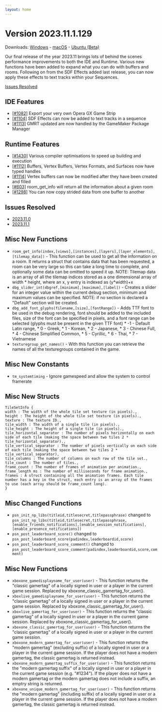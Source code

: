 ```yaml
---
layout: home
---
```

# Version 2023.11.1.129 
Downloads: [Windows](https://gms.yoyogames.com/GameMaker-Installer-2023.11.1.129.exe) - [macOS](https://gms.yoyogames.com/GameMaker-2023.11.1.129.pkg) -  [Ubuntu (Beta)](https://gms.yoyogames.com/GameMaker-Beta-2023.1100.0.450.deb)

Our final release of the year 2023.11 brings lots of behind the scenes performance improvements to both the IDE and Runtime. Various new functions have been added to expand what you can do with buffers and rooms. Following on from the SDF Effects added last release, you can now apply these effects to text tracks within your Sequences.

[Issues Resolved](https://github.com/YoYoGames/GameMaker-Bugs/milestone/4?closed=1)


## IDE Features
- [[#1082]](https://github.com/YoYoGames/GameMaker-Feature-Requests/issues/1082) Export your very own Opera GX Game Strip
- [[#1104]](https://github.com/YoYoGames/GameMaker-Feature-Requests/issues/1104) SDF Effects can now be added to text tracks in a sequence
- [[#1113]](https://github.com/YoYoGames/GameMaker-Feature-Requests/issues/1113) GMRT updated are now handled by the GameMaker Package Manager

## Runtime Features
- [[#1430]](https://github.com/YoYoGames/GameMaker-Feature-Requests/issues/2083) Various compiler optimisations to speed up building and execution
- [[#1112]](https://github.com/YoYoGames/GameMaker-Feature-Requests/issues/1112) Buffers, Vertex Buffers, Vertex Formats, and Surfaces now have typed handles
- [[#1114]](https://github.com/YoYoGames/GameMaker-Feature-Requests/issues/1114) Vertex buffers can now be modified after they have been created and filled
- [[#603]](https://github.com/YoYoGames/GameMaker-Feature-Requests/issues/603) room_get_info will return all the information about a given room
- [[#1298]](https://github.com/YoYoGames/GameMaker-Feature-Requests/issues/1298) You can now copy strided data from one buffer to another

## Issues Resolved
- [2023.11.0](https://github.com/YoYoGames/GameMaker-Bugs/milestone/4?closed=1)
- [2023.11.1](https://github.com/YoYoGames/GameMaker-Bugs/milestone/9?closed=1)

## Misc New Functions

- `room_get_info(index,[views],[instances],[layers],[layer_elements],[tilemap_data])` - This function can be used to get all the information on a room. It returns a struct that contains data that has been requested, a room can be very large so this can take a long time to complete, and optionally some data can be omitted to speed it up. NOTE: Tilemap data is an array of all the tilemap indices stored as a one dimensional array of width * height, where an x, y entry is indexed as (y*width)+x
- `dbg_slider_int(dbgref,[minimum],[maximum],[label])` - Creates a slider for an integer value within the current debug section, minimum and maximum values can be specified. NOTE: if no section is declared a "Default" section will be created.
- `dbg_add_font_glyphs(filename,[size],[fontRange])` - Adds TTF font to be used in the debug rendering, font should be added to the included files, size of the font can be specified in pixels, and a font range can be selected (glyphs must be present in the given TTF font) * -1 - Default Latin range, * 0 - Greek, * 1 - Korean, * 2 - Japanese, * 3 - Chinese Full, * 4 - Chinese Simplified Common, * 5 - Cyrillic, * 6 - Thai, * 7 - Vietnamese
- `texturegroup_get_names()` - With this function you can retrieve the names of all the texturegroups contained in the game.

## Misc New Constants

- `tm_systemtiming` - Ignore gamespeed and allow the system to control framerate

## Misc New Structs

```
TileSetInfo {
width : The width of the whole tile set texture (in pixels).,
height : The height of the whole tile set texture (in pixels).,
texture : The texture ID.,
tile_width : The width of a single tile (in pixels).,
tile_height : The height of a single tile (in pixels).,
tile_horizontal_separator : The number of pixels horizontally on each side of each tile (making the space between two tiles 2 * tile_horizontal_separator).,
tile_vertical_separator : The number of pixels vertically on each side of each tile (making the space between two tiles 2 * tile_vertical_separator),
tile_columns : The number of columns on each row of the tile set.,
tile_count : The number of tiles.,
frame_count : The number of frames of animation per animation.,
frame_length_ms : The number of milliseconds for frame animation.,
frames : A struct containing all the animation frames. Each tile number has a key in the struct, each entry is an array of the frames to use (each array should be frame_count long).
}
```

## Misc Changed Functions

* `psn_init_np_libs(titleid,titlesecret,titlepassphrase)` changed to `psn_init_np_libs(titleid,titlesecret,titlepassphrase,[enable_friends_notifications],[enable_session_notifications],[enable_presence_notifications])`
* `psn_post_leaderboard_score()` changed to `psn_post_leaderboard_score(padindex,leaderboardid,score)`
* `psn_post_leaderboard_score_comment()` changed to `psn_post_leaderboard_score_comment(padindex,leaderboardid,score,comment)`

## Misc New Functions

- `xboxone_gamedisplayname_for_user(user)` - This function returns the "classic gamertag" of a locally signed in user or a player in the current game session. Replaced by xboxone_classic_gamertag_for_user().
- `xboxlive_gamedisplayname_for_user(user)` - This function returns the "classic gamertag" of a locally signed in user or a player in the current game session. Replaced by xboxone_classic_gamertag_for_user().
- `xboxlive_gamertag_for_user(user)` - This function returns the "classic gamertag" of a locally signed in user or a player in the current game session. Replaced by xboxone_classic_gamertag_for_user().
- `xboxone_classic_gamertag_for_user(user)` - This function returns the "classic gamertag" of a locally signed in user or a player in the current game session.
- `xboxone_modern_gamertag_for_user(user)` - This function returns the "modern gamertag" (excluding suffix) of a locally signed in user or a player in the current game session. If the player does not have a modern gamertag, the classic gamertag is returned instead.
- `xboxone_modern_gamertag_suffix_for_user(user)` - This function returns the "modern gamertag suffix" of a locally signed in user or a player in the current game session (e.g. "#1234"). If the player does not have a modern gamertag or the modern gamertag does not include a suffix, an emptry string is returned.
- `xboxone_unique_modern_gamertag_for_user(user)` - This function returns the "modern gamertag" (including suffix) of a locally signed in user or a player in the current game session. If the player does not have a modern gamertag, the classic gamertag is returned instead.

